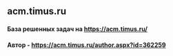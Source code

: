 ## acm.timus.ru
#### База решенных задач на https://acm.timus.ru/
#### Автор - https://acm.timus.ru/author.aspx?id=362259